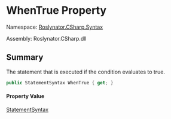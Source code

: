 # WhenTrue Property

Namespace: [Roslynator.CSharp.Syntax](../../README.md)

Assembly: Roslynator\.CSharp\.dll

## Summary

The statement that is executed if the condition evaluates to true\.

```csharp
public StatementSyntax WhenTrue { get; }
```

#### Property Value

[StatementSyntax](https://docs.microsoft.com/en-us/dotnet/api/microsoft.codeanalysis.csharp.syntax.statementsyntax)


